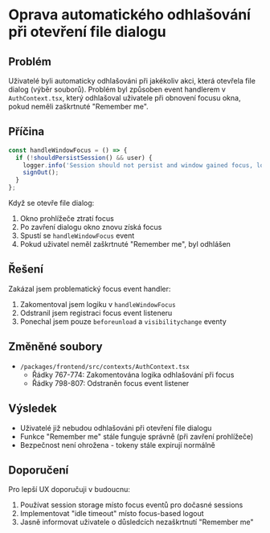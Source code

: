 # Oprava automatického odhlašování při otevření file dialogu

## Problém
Uživatelé byli automaticky odhlašováni při jakékoliv akci, která otevřela file dialog (výběr souborů). Problém byl způsoben event handlerem v `AuthContext.tsx`, který odhlašoval uživatele při obnovení focusu okna, pokud neměli zaškrtnuté "Remember me".

## Příčina
```javascript
const handleWindowFocus = () => {
  if (!shouldPersistSession() && user) {
    logger.info('Session should not persist and window gained focus, logging out');
    signOut();
  }
};
```

Když se otevře file dialog:
1. Okno prohlížeče ztratí focus
2. Po zavření dialogu okno znovu získá focus
3. Spustí se `handleWindowFocus` event
4. Pokud uživatel neměl zaškrtnuté "Remember me", byl odhlášen

## Řešení
Zakázal jsem problematický focus event handler:
1. Zakomentoval jsem logiku v `handleWindowFocus`
2. Odstranil jsem registraci focus event listeneru
3. Ponechal jsem pouze `beforeunload` a `visibilitychange` eventy

## Změněné soubory
- `/packages/frontend/src/contexts/AuthContext.tsx`
  - Řádky 767-774: Zakomentována logika odhlašování při focus
  - Řádky 798-807: Odstraněn focus event listener

## Výsledek
- Uživatelé již nebudou odhlašováni při otevření file dialogu
- Funkce "Remember me" stále funguje správně (při zavření prohlížeče)
- Bezpečnost není ohrožena - tokeny stále expirují normálně

## Doporučení
Pro lepší UX doporučuji v budoucnu:
1. Používat session storage místo focus eventů pro dočasné sessions
2. Implementovat "idle timeout" místo focus-based logout
3. Jasně informovat uživatele o důsledcích nezaškrtnutí "Remember me"